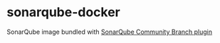 # sonarqube-docker
SonarQube image bundled with [SonarQube Community Branch plugin](https://github.com/mc1arke/sonarqube-community-branch-plugin)
